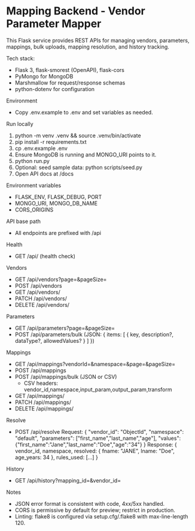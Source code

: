# Mapping Backend - Vendor Parameter Mapper

This Flask service provides REST APIs for managing vendors, parameters, mappings, bulk uploads, mapping resolution, and history tracking.

Tech stack:
- Flask 3, flask-smorest (OpenAPI), flask-cors
- PyMongo for MongoDB
- Marshmallow for request/response schemas
- python-dotenv for configuration

Environment
- Copy .env.example to .env and set variables as needed.

Run locally
1. python -m venv .venv && source .venv/bin/activate
2. pip install -r requirements.txt
3. cp .env.example .env
4. Ensure MongoDB is running and MONGO_URI points to it.
5. python run.py
6. Optional: seed sample data: python scripts/seed.py
7. Open API docs at /docs

Environment variables
- FLASK_ENV, FLASK_DEBUG, PORT
- MONGO_URI, MONGO_DB_NAME
- CORS_ORIGINS

API base path
- All endpoints are prefixed with /api

Health
- GET /api/ (health check)

Vendors
- GET /api/vendors?page=&pageSize=
- POST /api/vendors
- GET /api/vendors/<id>
- PATCH /api/vendors/<id>
- DELETE /api/vendors/<id>

Parameters
- GET /api/parameters?page=&pageSize=
- POST /api/parameters/bulk (JSON: { items: [ { key, description?, dataType?, allowedValues? } ] })

Mappings
- GET /api/mappings?vendorId=&namespace=&page=&pageSize=
- POST /api/mappings
- POST /api/mappings/bulk (JSON or CSV)
  - CSV headers: vendor_id,namespace,input_param,output_param,transform
- GET /api/mappings/<id>
- PATCH /api/mappings/<id>
- DELETE /api/mappings/<id>

Resolve
- POST /api/resolve
  Request:
  {
    "vendor_id": "ObjectId",
    "namespace": "default",
    "parameters": ["first_name","last_name","age"],
    "values": {"first_name":"Jane","last_name":"Doe","age":"34"}
  }
  Response: { vendor_id, namespace, resolved: { fname: "JANE", lname: "Doe", age_years: 34 }, rules_used: [...] }

History
- GET /api/history?mapping_id=&vendor_id=

Notes
- JSON error format is consistent with code, 4xx/5xx handled.
- CORS is permissive by default for preview; restrict in production.
- Linting: flake8 is configured via setup.cfg/.flake8 with max-line-length 120.
